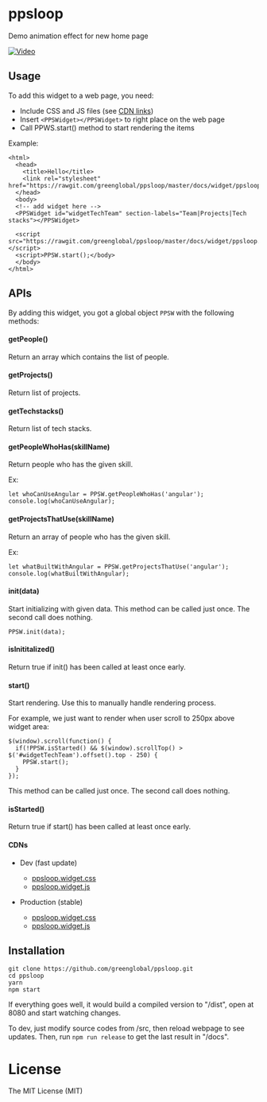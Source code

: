 # ppsloop
Demo animation effect for new home page

[![Video](http://i3.ytimg.com/vi/wCwRiyowXO0/maxresdefault.jpg)](https://www.youtube.com/watch?v=wCwRiyowXO0)

## Usage

To add this widget to a web page, you need:

- Include CSS and JS files (see [CDN links](#cdns))
- Insert `<PPSWidget></PPSWidget>` to right place on the web page
- Call PPWS.start() method to start rendering the items

Example:

```
<html>
  <head>
    <title>Hello</title>
    <link rel="stylesheet" href="https://rawgit.com/greenglobal/ppsloop/master/docs/widget/ppsloop.widget.css">
  </head>
  <body>
  <!-- add widget here -->
  <PPSWidget id="widgetTechTeam" section-labels="Team|Projects|Tech stacks"></PPSWidget>

  <script src="https://rawgit.com/greenglobal/ppsloop/master/docs/widget/ppsloop.widget.js"></script>
  <script>PPSW.start();</body>
  </body>
</html>
```

## APIs

By adding this widget, you got a global object `PPSW` with the following methods:


#### getPeople()

Return an array which contains the list of people.


#### getProjects()

Return list of projects.


#### getTechstacks()

Return list of tech stacks.


#### getPeopleWhoHas(skillName)

Return people who has the given skill.

Ex:

```
let whoCanUseAngular = PPSW.getPeopleWhoHas('angular');
console.log(whoCanUseAngular);
```

#### getProjectsThatUse(skillName)

Return an array of people who has the given skill.

Ex:

```
let whatBuiltWithAngular = PPSW.getProjectsThatUse('angular');
console.log(whatBuiltWithAngular);
```


#### init(data)

Start initializing with given data. This method can be called just once. The second call does nothing.

```
PPSW.init(data);
```


#### isInititalized()

Return true if init() has been called at least once early.



#### start()


Start rendering. Use this to manually handle rendering process.

For example, we just want to render when user scroll to 250px above widget area:

```
$(window).scroll(function() {
  if(!PPSW.isStarted() && $(window).scrollTop() > $('#widgetTechTeam').offset().top - 250) {
    PPSW.start();
  }
});
```

This method can be called just once. The second call does nothing.


#### isStarted()

Return true if start() has been called at least once early.


#### CDNs

- Dev (fast update)

  - [ppsloop.widget.css](https://rawgit.com/greenglobal/ppsloop/master/docs/widget/ppsloop.widget.css)
  - [ppsloop.widget.js](https://rawgit.com/greenglobal/ppsloop/master/docs/widget/ppsloop.widget.js)

- Production (stable)

  - [ppsloop.widget.css](https://cdn.rawgit.com/greenglobal/ppsloop/6c9000a4/docs/widget/ppsloop.widget.css)
  - [ppsloop.widget.js](https://cdn.rawgit.com/greenglobal/ppsloop/6c9000a4/docs/widget/ppsloop.widget.js)



## Installation

```
git clone https://github.com/greenglobal/ppsloop.git
cd ppsloop
yarn
npm start
```

If everything goes well, it would build a compiled version to "/dist", open at 8080 and start watching changes.

To dev, just modify source codes from /src, then reload webpage to see updates. Then, run `npm run release` to get the last result in "/docs".


# License

The MIT License (MIT)
